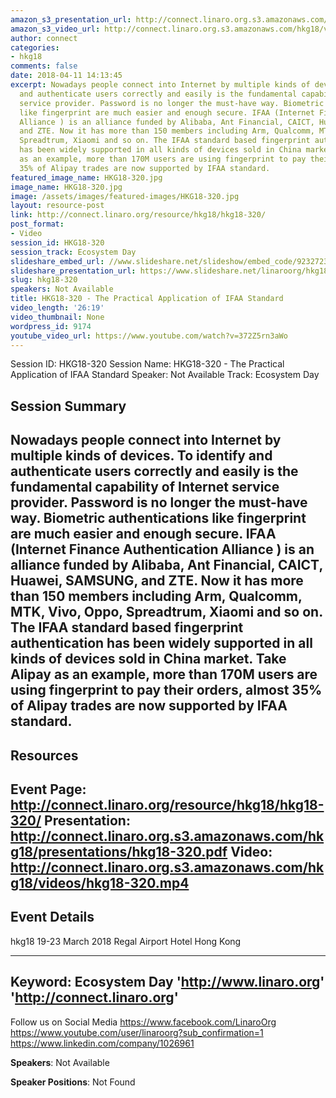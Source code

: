 ```yaml
---
amazon_s3_presentation_url: http://connect.linaro.org.s3.amazonaws.com/hkg18/presentations/hkg18-320.pdf
amazon_s3_video_url: http://connect.linaro.org.s3.amazonaws.com/hkg18/videos/hkg18-320.mp4
author: connect
categories:
- hkg18
comments: false
date: 2018-04-11 14:13:45
excerpt: Nowadays people connect into Internet by multiple kinds of devices. To identify
  and authenticate users correctly and easily is the fundamental capability of Internet
  service provider. Password is no longer the must-have way. Biometric authentications
  like fingerprint are much easier and enough secure. IFAA (Internet Finance Authentication
  Alliance ) is an alliance funded by Alibaba, Ant Financial, CAICT, Huawei, SAMSUNG,
  and ZTE. Now it has more than 150 members including Arm, Qualcomm, MTK, Vivo, Oppo,
  Spreadtrum, Xiaomi and so on. The IFAA standard based fingerprint authentication
  has been widely supported in all kinds of devices sold in China market. Take Alipay
  as an example, more than 170M users are using fingerprint to pay their orders, almost
  35% of Alipay trades are now supported by IFAA standard.
featured_image_name: HKG18-320.jpg
image_name: HKG18-320.jpg
image: /assets/images/featured-images/HKG18-320.jpg
layout: resource-post
link: http://connect.linaro.org/resource/hkg18/hkg18-320/
post_format:
- Video
session_id: HKG18-320
session_track: Ecosystem Day
slideshare_embed_url: //www.slideshare.net/slideshow/embed_code/92327232
slideshare_presentation_url: https://www.slideshare.net/linaroorg/hkg18320-the-practical-application-of-ifaa-standard
slug: hkg18-320
speakers: Not Available
title: HKG18-320 - The Practical Application of IFAA Standard
video_length: '26:19'
video_thumbnail: None
wordpress_id: 9174
youtube_video_url: https://www.youtube.com/watch?v=372Z5rn3aWo
---
```


Session ID: HKG18-320
Session Name: HKG18-320 - The Practical Application of IFAA Standard
Speaker: Not Available
Track: Ecosystem Day


## Session Summary
Nowadays people connect into Internet by multiple kinds of devices. To identify and authenticate users correctly and easily is the fundamental capability of Internet service provider. Password is no longer the must-have way. Biometric authentications like fingerprint are much easier and enough secure. IFAA (Internet Finance Authentication Alliance ) is an alliance funded by Alibaba, Ant Financial, CAICT, Huawei, SAMSUNG, and ZTE. Now it has more than 150 members including Arm, Qualcomm, MTK, Vivo, Oppo, Spreadtrum, Xiaomi and so on. The IFAA standard based fingerprint authentication has been widely supported in all kinds of devices sold in China market. Take Alipay as an example, more than 170M users are using fingerprint to pay their orders, almost 35% of Alipay trades are now supported by IFAA standard.
---------------------------------------------------
## Resources
Event Page: http://connect.linaro.org/resource/hkg18/hkg18-320/
Presentation: http://connect.linaro.org.s3.amazonaws.com/hkg18/presentations/hkg18-320.pdf
Video: http://connect.linaro.org.s3.amazonaws.com/hkg18/videos/hkg18-320.mp4
 ---------------------------------------------------
## Event Details
hkg18
19-23 March 2018
Regal Airport Hotel Hong Kong

---------------------------------------------------
Keyword: Ecosystem Day
'http://www.linaro.org'
'http://connect.linaro.org'
---------------------------------------------------
Follow us on Social Media
https://www.facebook.com/LinaroOrg
https://www.youtube.com/user/linaroorg?sub_confirmation=1
https://www.linkedin.com/company/1026961

**Speakers**: Not Available

**Speaker Positions**: Not Found
